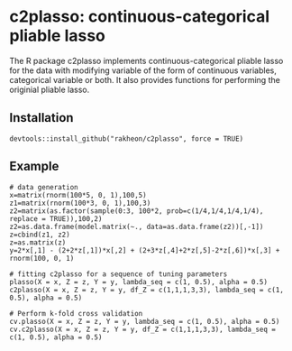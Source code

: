 # c2plasso: continuous-categorical pliable lasso
The R package c2plasso implements continuous-categorical pliable lasso for the data with modifying variable of the form of continuous variables, categorical variable or both. It also provides functions for performing the originial pliable lasso.

## Installation

```
devtools::install_github("rakheon/c2plasso", force = TRUE)
```

## Example

```
# data generation
x=matrix(rnorm(100*5, 0, 1),100,5)
z1=matrix(rnorm(100*3, 0, 1),100,3)
z2=matrix(as.factor(sample(0:3, 100*2, prob=c(1/4,1/4,1/4,1/4), replace = TRUE)),100,2)
z2=as.data.frame(model.matrix(~., data=as.data.frame(z2))[,-1])
z=cbind(z1, z2)
z=as.matrix(z)
y=2*x[,1] - (2+2*z[,1])*x[,2] + (2+3*z[,4]+2*z[,5]-2*z[,6])*x[,3] + rnorm(100, 0, 1)

# fitting c2plasso for a sequence of tuning parameters
plasso(X = x, Z = z, Y = y, lambda_seq = c(1, 0.5), alpha = 0.5)
c2plasso(X = x, Z = z, Y = y, df_Z = c(1,1,1,3,3), lambda_seq = c(1, 0.5), alpha = 0.5)

# Perform k-fold cross validation
cv.plasso(X = x, Z = z, Y = y, lambda_seq = c(1, 0.5), alpha = 0.5)
cv.c2plasso(X = x, Z = z, Y = y, df_Z = c(1,1,1,3,3), lambda_seq = c(1, 0.5), alpha = 0.5)
```
